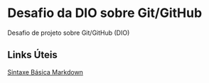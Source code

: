 # Desafio da DIO sobre Git/GitHub
Desafio de projeto sobre Git/GitHub (DIO)

## Links Úteis
[Sintaxe Básica Markdown](https://www.markdownguide.org/basic-syntax/)
